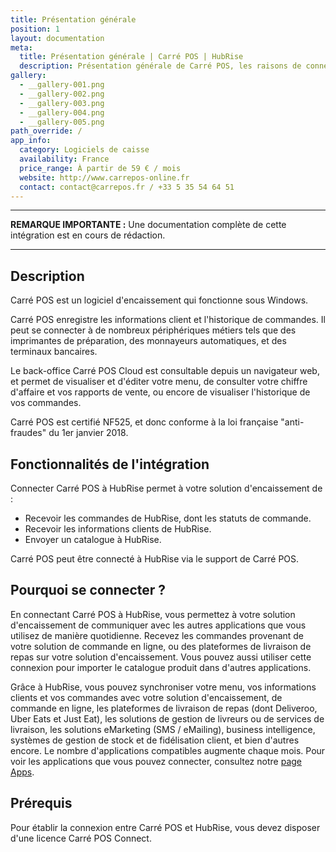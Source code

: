 ```yaml
---
title: Présentation générale
position: 1
layout: documentation
meta:
  title: Présentation générale | Carré POS | HubRise
  description: Présentation générale de Carré POS, les raisons de connecter votre caisse à HubRise et les fonctionnalités de l'intégration avec HubRise.
gallery:
  - __gallery-001.png
  - __gallery-002.png
  - __gallery-003.png
  - __gallery-004.png
  - __gallery-005.png
path_override: /
app_info:
  category: Logiciels de caisse
  availability: France
  price_range: À partir de 59 € / mois
  website: http://www.carrepos-online.fr
  contact: contact@carrepos.fr / +33 5 35 54 64 51
---
```


---

**REMARQUE IMPORTANTE :** Une documentation complète de cette intégration est en cours de rédaction.

---

## Description

Carré POS est un logiciel d'encaissement qui fonctionne sous Windows.

Carré POS enregistre les informations client et l'historique de commandes. Il peut se connecter à de nombreux périphériques métiers tels que des imprimantes de préparation, des monnayeurs automatiques, et des terminaux bancaires.

Le back-office Carré POS Cloud est consultable depuis un navigateur web, et permet de visualiser et d'éditer votre menu, de consulter votre chiffre d'affaire et vos rapports de vente, ou encore de visualiser l'historique de vos commandes.

Carré POS est certifié NF525, et donc conforme à la loi française "anti-fraudes" du 1er janvier 2018.

## Fonctionnalités de l'intégration

Connecter Carré POS à HubRise permet à votre solution d'encaissement de :

- Recevoir les commandes de HubRise, dont les statuts de commande.
- Recevoir les informations clients de HubRise.
- Envoyer un catalogue à HubRise.

Carré POS peut être connecté à HubRise via le support de Carré POS.

## Pourquoi se connecter ?

En connectant Carré POS à HubRise, vous permettez à votre solution d'encaissement de communiquer avec les autres applications que vous utilisez de manière quotidienne. Recevez les commandes provenant de votre solution de commande en ligne, ou des plateformes de livraison de repas sur votre solution d'encaissement. Vous pouvez aussi utiliser cette connexion pour importer le catalogue produit dans d'autres applications.

Grâce à HubRise, vous pouvez synchroniser votre menu, vos informations clients et vos commandes avec votre solution d'encaissement, de commande en ligne, les plateformes de livraison de repas (dont Deliveroo, Uber Eats et Just Eat), les solutions de gestion de livreurs ou de services de livraison, les solutions eMarketing (SMS / eMailing), business intelligence, systèmes de gestion de stock et de fidélisation client, et bien d'autres encore. Le nombre d'applications compatibles augmente chaque mois. Pour voir les applications que vous pouvez connecter, consultez notre [page Apps](/apps).

## Prérequis

Pour établir la connexion entre Carré POS et HubRise, vous devez disposer d'une licence Carré POS Connect.
